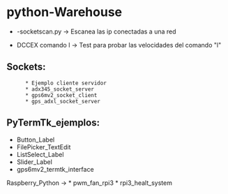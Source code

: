 # python-Warehouse

* -socketscan.py -> Escanea las ip conectadas a una red

* DCCEX comando l -> Test para probar las velocidades del comando "l" 

## Sockets:
          * Ejemplo cliente servidor
          * adx345_socket_server
          * gps6mv2_socket_client
          * gps_adxl_socket_server

## PyTermTk_ejemplos:

* Button_Label
* FilePicker_TextEdit
* ListSelect_Label
* Slider_Label
* gps6mv2_termtk_interface

Raspberry_Python ->
          * pwm_fan_rpi3
          * rpi3_healt_system
